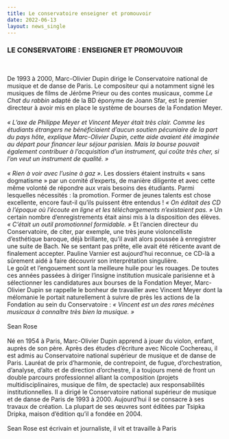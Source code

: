 ```yaml
---
title: Le conservatoire enseigner et promouvoir
date: 2022-06-13
layout: news_single
---
```


### LE CONSERVATOIRE : ENSEIGNER ET PROMOUVOIR
<br>

De 1993 à 2000, Marc-Olivier Dupin dirige le Conservatoire national de musique et de danse de Paris. Le compositeur qui a notamment signé les musiques de films de Jérôme Prieur ou des contes musicaux, comme *Le Chat du rabbin* adapté de la BD éponyme de Joann Sfar, est le premier directeur à avoir mis en place le système de bourses de la Fondation Meyer.
<br><br>
*« L’axe de Philippe Meyer et Vincent Meyer était très clair. Comme les étudiants étrangers ne bénéficiaient d’aucun soutien pécuniaire de la part du pays hôte, explique Marc-Olivier Dupin, cette aide avaient été imaginée au départ pour financer leur séjour parisien. Mais la bourse pouvait également contribuer à l’acquisition d’un instrument, qui coûte très cher, si l’on veut un instrument de qualité. »*
<br><br>
*« Rien à voir avec l’usine à gaz »*. Les dossiers étaient instruits « sans dogmatisme » par un comité d’experts, de manière diligente et avec cette même volonté de répondre aux vrais besoins des étudiants. Parmi lesquelles nécessités : la promotion. Former de jeunes talents est chose excellente, encore faut-il qu’ils puissent être entendus ! *« On éditait des CD à l’époque où l’écoute en ligne et les téléchargements n’existaient pas. »* Un certain nombre d’enregistrements était ainsi mis à la disposition des élèves. *« C’était un outil promotionnel formidable. »* Et l’ancien directeur du Conservatoire, de citer, par exemple, une très jeune violoncelliste d’esthétique baroque, déjà brillante, qu’il avait alors poussée à enregistrer une suite de Bach. Ne se sentant pas prête, elle avait été réticente avant de finalement accepter. Pauline Varnier est aujourd’hui reconnue, ce CD-là a sûrement aidé à faire découvrir son interprétation singulière.
<br>
Le goût et l’engouement sont la meilleure huile pour les rouages. De toutes ces années passées à diriger l’insigne institution musicale parisienne et à sélectionner les candidatures aux bourses de la Fondation Meyer, Marc-Olivier Dupin se rappelle le bonheur de travailler avec Vincent Meyer dont la mélomanie le portait naturellement à suivre de près les actions de la Fondation au sein du Conservatoire :  *« Vincent est un des rares mécènes musicaux à connaître très bien la musique. »*
<br><br>
Sean Rose
<br><br>
Né en 1954 à Paris, Marc-Olivier Dupin apprend à jouer du violon, enfant, auprès de son père. Après des études d’écriture avec Nicole Cochereau, il est admis au Conservatoire national supérieur de musique et de danse de Paris. Lauréat de prix d’harmonie, de contrepoint, de fugue, d’orchestration, d’analyse, d’alto et de direction d’orchestre, il a toujours mené de front un double parcours professionnel alliant la composition (projets multidisciplinaires, musique de film, de spectacle) aux responsabilités institutionnelles. Il a dirigé le Conservatoire national supérieur de musique et de danse de Paris de 1993 à 2000. Aujourd’hui il se consacre à ses travaux de création. La plupart de ses œuvres sont éditées par Tsipka Dripka, maison d’édition qu’il a fondée en 2004.
<br><br>
Sean Rose est écrivain et journaliste, il vit et travaille à Paris